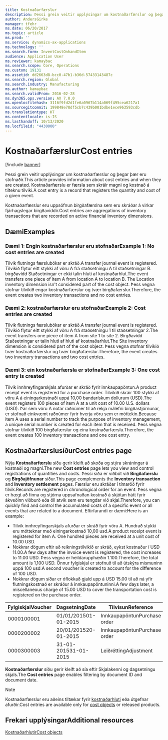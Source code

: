 ```yaml
---
title: Kostnaðarfærslur
description: Þessi grein veitir upplýsingar um kostnaðarfærslur og þegar þær eru stofnaðir. Kostnaðarfærslu er færsla sem skráir magni og kostnað á tilteknu tilviki.
author: AndersGirke
manager: tfehr
ms.date: 06/20/2017
ms.topic: article
ms.prod: ''
ms.service: dynamics-ax-applications
ms.technology: ''
ms.search.form: InventCostOnhandItem
audience: Application User
ms.reviewer: kamaybac
ms.search.scope: Core, Operations
ms.custom: 19131
ms.assetid: dd2663d8-bcc0-47b1-b36d-57433143487c
ms.search.region: Global
ms.search.industry: Manufacturing
ms.author: kamaybac
ms.search.validFrom: 2016-02-28
ms.dyn365.ops.version: AX 7.0.0
ms.openlocfilehash: 3116f9fd2d1fe6a0967b114a069f495cea6217a1
ms.sourcegitcommit: 199848e78df5cb7c439b001bdbe1ece963593cdb
ms.translationtype: HT
ms.contentlocale: is-IS
ms.lasthandoff: 10/13/2020
ms.locfileid: "4430000"
---
```

# <a name="cost-entries"></a><span data-ttu-id="fbaaf-104">Kostnaðarfærslur</span><span class="sxs-lookup"><span data-stu-id="fbaaf-104">Cost entries</span></span>

[!include [banner](../includes/banner.md)]

<span data-ttu-id="fbaaf-105">Þessi grein veitir upplýsingar um kostnaðarfærslur og þegar þær eru stofnaðir.</span><span class="sxs-lookup"><span data-stu-id="fbaaf-105">This article provides information about cost entries and when they are created.</span></span> <span data-ttu-id="fbaaf-106">Kostnaðarfærslu er færsla sem skráir magni og kostnað á tilteknu tilviki.</span><span class="sxs-lookup"><span data-stu-id="fbaaf-106">A cost entry is a record that registers the quantity and cost of a given event.</span></span>

<span data-ttu-id="fbaaf-107">Kostnaðarfærslur eru uppsöfnun birgðafærslna sem eru skráðar á virkar fjárhagslegar birgðavíddir.</span><span class="sxs-lookup"><span data-stu-id="fbaaf-107">Cost entries are aggregations of inventory transactions that are recorded on active financial inventory dimensions.</span></span>

## <a name="examples"></a><span data-ttu-id="fbaaf-108">Dæmi</span><span class="sxs-lookup"><span data-stu-id="fbaaf-108">Examples</span></span>
### <a name="example-1-no-cost-entries-are-created"></a><span data-ttu-id="fbaaf-109">Dæmi 1: Engin kostnaðarfærslur eru stofnaðar</span><span class="sxs-lookup"><span data-stu-id="fbaaf-109">Example 1: No cost entries are created</span></span>

<span data-ttu-id="fbaaf-110">Tilvik flutnings færslubókar er skráð.</span><span class="sxs-lookup"><span data-stu-id="fbaaf-110">A transfer journal event is registered.</span></span> <span data-ttu-id="fbaaf-111">Tilvikið flytur eitt stykki af vöru A frá staðsetningu A til staðsetningar B. birgðavídd Staðsetningar er ekki talin hluti af kostnaðarhlut.</span><span class="sxs-lookup"><span data-stu-id="fbaaf-111">The event transfers one piece of item A from location A to location B. The Location inventory dimension isn't considered part of the cost object.</span></span> <span data-ttu-id="fbaaf-112">Þess vegna stofnar tilvikið engar kostnaðarfærslur og tvær birgðafærslur.</span><span class="sxs-lookup"><span data-stu-id="fbaaf-112">Therefore, the event creates two inventory transactions and no cost entries.</span></span>

### <a name="example-2-cost-entries-are-created"></a><span data-ttu-id="fbaaf-113">Dæmi 2: kostnaðarfærslur eru stofnaðar</span><span class="sxs-lookup"><span data-stu-id="fbaaf-113">Example 2: Cost entries are created</span></span>

<span data-ttu-id="fbaaf-114">Tilvik flutnings færslubókar er skráð.</span><span class="sxs-lookup"><span data-stu-id="fbaaf-114">A transfer journal event is registered.</span></span> <span data-ttu-id="fbaaf-115">Tilvikið flytur eitt stykki af vöru A frá staðsetningu 1 til staðsetningar 2.</span><span class="sxs-lookup"><span data-stu-id="fbaaf-115">The event transfers one piece of item A from site 1 to site 2.</span></span> <span data-ttu-id="fbaaf-116">Birgðavídd Staðsetningar er talin hluti af hluti af kostnaðarhlut.</span><span class="sxs-lookup"><span data-stu-id="fbaaf-116">The Site inventory dimension is considered part of the cost object.</span></span> <span data-ttu-id="fbaaf-117">Þess vegna stofnar tilvikið tvær kostnaðarfærslur og tvær birgðafærslur.</span><span class="sxs-lookup"><span data-stu-id="fbaaf-117">Therefore, the event creates two inventory transactions and two cost entries.</span></span>

### <a name="example-3-one-cost-entry-is-created"></a><span data-ttu-id="fbaaf-118">Dæmi 3: ein kostnaðarfærsla er stofnaðar</span><span class="sxs-lookup"><span data-stu-id="fbaaf-118">Example 3: One cost entry is created</span></span>

<span data-ttu-id="fbaaf-119">Tilvik innhreyfingarskjals afurðar er skráð fyrir innkaupapöntun.</span><span class="sxs-lookup"><span data-stu-id="fbaaf-119">A product receipt event is registered for a purchase order.</span></span> <span data-ttu-id="fbaaf-120">Tilvikið skráir 100 stykki af vöru A á einingarkostnaði uppá 10,00 bandarískum dollurum (USD).</span><span class="sxs-lookup"><span data-stu-id="fbaaf-120">The event registers 100 pieces of item A at a unit cost of 10.00 U.S. dollars (USD).</span></span> <span data-ttu-id="fbaaf-121">Þar sem vöru A notar raðnúmer til að rekja málefni birgðastjórnunar, er stofnað einkvæmt raðnúmer fyrir hverja vöru sem er móttekin.</span><span class="sxs-lookup"><span data-stu-id="fbaaf-121">Because item A uses a serial number to track the purpose of inventory management, a unique serial number is created for each item that is received.</span></span> <span data-ttu-id="fbaaf-122">Þess vegna stofnar tilvikið 100 birgðafærslur og eina kostnaðarfærslu.</span><span class="sxs-lookup"><span data-stu-id="fbaaf-122">Therefore, the event creates 100 inventory transactions and one cost entry.</span></span>

## <a name="cost-entries-page"></a><span data-ttu-id="fbaaf-123">Kostnaðarfærslusíður</span><span class="sxs-lookup"><span data-stu-id="fbaaf-123">Cost entries page</span></span>
<span data-ttu-id="fbaaf-124">Nýja **Kostnaðarfærslu** síðu gerir kleift að skoða og stýra skráningar á kostnaði og magni.</span><span class="sxs-lookup"><span data-stu-id="fbaaf-124">The new **Cost entries** page lets you view and control registrations of quantities and costs.</span></span> <span data-ttu-id="fbaaf-125">Þessi síða er viðbót við **Birgðafærslu** og **Birgðajöfnunar** síður.</span><span class="sxs-lookup"><span data-stu-id="fbaaf-125">This page complements the **Inventory transaction** and **Inventory settlement** pages.</span></span> <span data-ttu-id="fbaaf-126">Færslur eru skráðar í tímaröð fyrir tilvik.</span><span class="sxs-lookup"><span data-stu-id="fbaaf-126">Records are registered in chronological order for an event.</span></span> <span data-ttu-id="fbaaf-127">Þess vegna er hægt að finna og stjórna uppsafnaðan kostnað á skjótan hátt fyrir ákveðinn viðburð eða öll atvik sem eru tengdar við skjal.</span><span class="sxs-lookup"><span data-stu-id="fbaaf-127">Therefore, you can quickly find and control the accumulated costs of a specific event or all events that are related to a document.</span></span> <span data-ttu-id="fbaaf-128">Eftirfarandi er dæmi:</span><span class="sxs-lookup"><span data-stu-id="fbaaf-128">Here is an example:</span></span>

-   <span data-ttu-id="fbaaf-129">Tilvik innhreyfingarskjals afurðar er skráð fyrir vöru A. Hundrað stykki eru mótteknar með einingarkostnað 10,00 usd.</span><span class="sxs-lookup"><span data-stu-id="fbaaf-129">A product receipt event is registered for item A. One hundred pieces are received at a unit cost of 10.00 USD.</span></span>
-   <span data-ttu-id="fbaaf-130">Nokkrar dögum eftir að reikningstilvikið er skráð, eykst kostnaður í USD 11.00.</span><span class="sxs-lookup"><span data-stu-id="fbaaf-130">A few days after the invoice event is registered, the cost increases to 11.00 USD.</span></span> <span data-ttu-id="fbaaf-131">Þess vegna er heildarupphæðin 1.100.</span><span class="sxs-lookup"><span data-stu-id="fbaaf-131">Therefore, the total amount is 1,100 USD.</span></span> <span data-ttu-id="fbaaf-132">Önnur fylgiskjal er stofnuð til að útskýra mismuninn uppá 100 usd.</span><span class="sxs-lookup"><span data-stu-id="fbaaf-132">A second voucher is created to account for the difference of 100 USD.</span></span>
-   <span data-ttu-id="fbaaf-133">Nokkrar dögum síðar er óflokkað gjald upp á USD 15.00 til að ná yfir flutningskostnað er skráður á innkaupapöntuninni.</span><span class="sxs-lookup"><span data-stu-id="fbaaf-133">A few days later, a miscellaneous charge of 15.00 USD to cover the transportation cost is registered on the purchase order.</span></span>

| <span data-ttu-id="fbaaf-134">Fylgiskjal</span><span class="sxs-lookup"><span data-stu-id="fbaaf-134">Voucher</span></span> | <span data-ttu-id="fbaaf-135">Dagsetning</span><span class="sxs-lookup"><span data-stu-id="fbaaf-135">Date</span></span>       | <span data-ttu-id="fbaaf-136">Tilvísun</span><span class="sxs-lookup"><span data-stu-id="fbaaf-136">Reference</span></span>      | <span data-ttu-id="fbaaf-137">Númer</span><span class="sxs-lookup"><span data-stu-id="fbaaf-137">Number</span></span> | <span data-ttu-id="fbaaf-138">Lotukenni</span><span class="sxs-lookup"><span data-stu-id="fbaaf-138">Lot ID</span></span>  | <span data-ttu-id="fbaaf-139">Magn</span><span class="sxs-lookup"><span data-stu-id="fbaaf-139">Quantity</span></span> | <span data-ttu-id="fbaaf-140">Upphæð</span><span class="sxs-lookup"><span data-stu-id="fbaaf-140">Amount</span></span>  |
|---------|------------|----------------|--------|---------|---------------|----|
| <span data-ttu-id="fbaaf-141">00001</span><span class="sxs-lookup"><span data-stu-id="fbaaf-141">00001</span></span>   | <span data-ttu-id="fbaaf-142">01/01/2015</span><span class="sxs-lookup"><span data-stu-id="fbaaf-142">01-01-2015</span></span> | <span data-ttu-id="fbaaf-143">Innkaupapöntun</span><span class="sxs-lookup"><span data-stu-id="fbaaf-143">Purchase order</span></span> | <span data-ttu-id="fbaaf-144">100001</span><span class="sxs-lookup"><span data-stu-id="fbaaf-144">100001</span></span> | <span data-ttu-id="fbaaf-145">0000101</span><span class="sxs-lookup"><span data-stu-id="fbaaf-145">0000101</span></span> | <span data-ttu-id="fbaaf-146">100,00</span><span class="sxs-lookup"><span data-stu-id="fbaaf-146">100.00</span></span>   | <span data-ttu-id="fbaaf-147">1000,00</span><span class="sxs-lookup"><span data-stu-id="fbaaf-147">1000.00</span></span> |
| <span data-ttu-id="fbaaf-148">00002</span><span class="sxs-lookup"><span data-stu-id="fbaaf-148">00002</span></span>   | <span data-ttu-id="fbaaf-149">20/01/2015</span><span class="sxs-lookup"><span data-stu-id="fbaaf-149">20-01-2015</span></span> | <span data-ttu-id="fbaaf-150">Innkaupapöntun</span><span class="sxs-lookup"><span data-stu-id="fbaaf-150">Purchase order</span></span> | <span data-ttu-id="fbaaf-151">100001</span><span class="sxs-lookup"><span data-stu-id="fbaaf-151">100001</span></span> | <span data-ttu-id="fbaaf-152">0000101</span><span class="sxs-lookup"><span data-stu-id="fbaaf-152">0000101</span></span> |          | <span data-ttu-id="fbaaf-153">100,00</span><span class="sxs-lookup"><span data-stu-id="fbaaf-153">100.00</span></span>  |
| <span data-ttu-id="fbaaf-154">00003</span><span class="sxs-lookup"><span data-stu-id="fbaaf-154">00003</span></span>   | <span data-ttu-id="fbaaf-155">31-01-2015</span><span class="sxs-lookup"><span data-stu-id="fbaaf-155">31-01-2015</span></span> | <span data-ttu-id="fbaaf-156">Leiðrétting</span><span class="sxs-lookup"><span data-stu-id="fbaaf-156">Adjustment</span></span>     | <span data-ttu-id="fbaaf-157">100001</span><span class="sxs-lookup"><span data-stu-id="fbaaf-157">100001</span></span> | <span data-ttu-id="fbaaf-158">0000101</span><span class="sxs-lookup"><span data-stu-id="fbaaf-158">0000101</span></span> |          | <span data-ttu-id="fbaaf-159">15:00</span><span class="sxs-lookup"><span data-stu-id="fbaaf-159">15.00</span></span>   |

<span data-ttu-id="fbaaf-160">**Kostnaðarfærslur** síðu gerir kleift að sía eftir Skjalakenni og dagsetningu skjals.</span><span class="sxs-lookup"><span data-stu-id="fbaaf-160">The **Cost entries** page enables filtering by document ID and document date.</span></span> 

> [!NOTE]
> <span data-ttu-id="fbaaf-161">Kostnaðarfærslur eru aðeins tiltækar fyrir [kostnaðarhluti](cost-object.md) eða útgefnar afurðir.</span><span class="sxs-lookup"><span data-stu-id="fbaaf-161">Cost entries are available only for [cost objects](cost-object.md) or released products.</span></span>

<a name="additional-resources"></a><span data-ttu-id="fbaaf-162">Frekari upplýsingar</span><span class="sxs-lookup"><span data-stu-id="fbaaf-162">Additional resources</span></span>
--------

[<span data-ttu-id="fbaaf-163">Kostnaðarhlutir</span><span class="sxs-lookup"><span data-stu-id="fbaaf-163">Cost objects</span></span>](cost-object.md)



